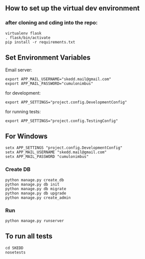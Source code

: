 ## How to set up the virtual dev environment

### after cloning and cding into the repo:

    virtualenv flask
    . flask/bin/activate
    pip install -r requirements.txt

## Set Environment Variables

Email server:

    export APP_MAIL_USERNAME="skedd.mail@gmail.com"
	export APP_MAIL_PASSWORD="cumulonimbus"

for development:

    export APP_SETTINGS="project.config.DevelopmentConfig"

for running tests:

    export APP_SETTINGS="project.config.TestingConfig"
	
## For Windows

	setx APP_SETTINGS "project.config.DevelopmentConfig"
    setx APP_MAIL_USERNAME "skedd.mail@gmail.com"
	setx APP_MAIL_PASSWORD "cumulonimbus"

### Create DB

    python manage.py create_db
    python manage.py db init
    python manage.py db migrate
    python manage.py db upgrade
    python manage.py create_admin

### Run

    python manage.py runserver

## To run all tests
    cd SKEDD
    nosetests
